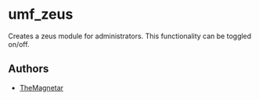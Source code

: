 umf_zeus
========

Creates a zeus module for administrators. This functionality can be toggled on/off.

## Authors

- [TheMagnetar](https://github.com/TheMagnetar)

